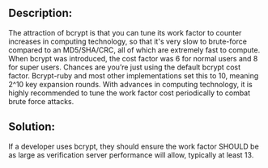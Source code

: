## Description:

The attraction of bcrypt is that you can tune its work factor to counter increases in computing technology, so that it's very slow to brute-force compared to an MD5/SHA/CRC, all of which are extremely fast to compute. When bcrypt was introduced, the cost factor was 6 for normal users and 8 for super users. Chances are you’re just using the default bcrypt cost factor. Bcrypt-ruby and most other implementations set this to 10, meaning 2^10 key expansion rounds. With advances in computing technology, it is highly recommended to tune the work factor cost periodically to combat brute force attacks.


## Solution:

If a developer uses bcrypt, they should ensure the work factor SHOULD be as large as verification server performance will allow, typically at least 13.
